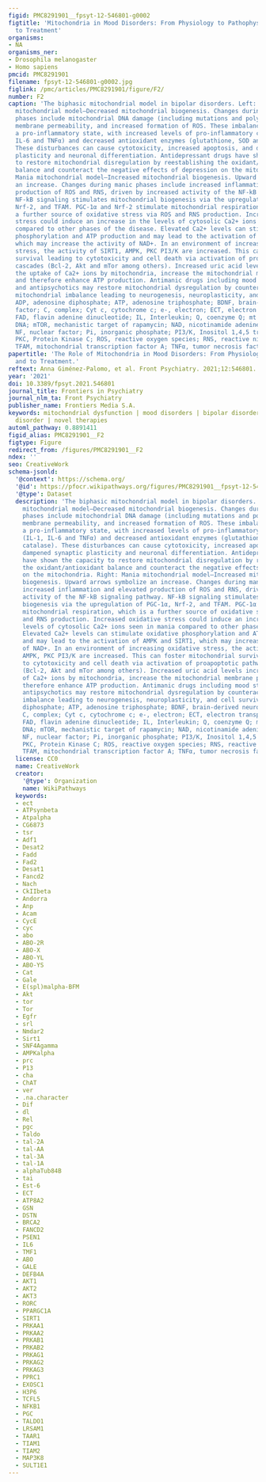 ```yaml
---
figid: PMC8291901__fpsyt-12-546801-g0002
figtitle: 'Mitochondria in Mood Disorders: From Physiology to Pathophysiology and
  to Treatment'
organisms:
- NA
organisms_ner:
- Drosophila melanogaster
- Homo sapiens
pmcid: PMC8291901
filename: fpsyt-12-546801-g0002.jpg
figlink: /pmc/articles/PMC8291901/figure/F2/
number: F2
caption: 'The biphasic mitochondrial model in bipolar disorders. Left: Depression
  mitochondrial model—Decreased mitochondrial biogenesis. Changes during depressive
  phases include mitochondrial DNA damage (including mutations and polymorphisms),
  membrane permeability, and increased formation of ROS. These imbalances lead to
  a pro-inflammatory state, with increased levels of pro-inflammatory cytokines (IL-1,
  IL-6 and TNFα) and decreased antioxidant enzymes (glutathione, SOD and catalase).
  These disturbances can cause cytotoxicity, increased apoptosis, and dampened synaptic
  plasticity and neuronal differentiation. Antidepressant drugs have shown the capacity
  to restore mitochondrial disregulation by reestablishing the oxidant/antioxidant
  balance and counteract the negative effects of depression on the mitochondria. Right:
  Mania mitochondrial model—Increased mitochondrial biogenesis. Upward arrows symbolize
  an increase. Changes during manic phases include increased inflammation and elevated
  production of ROS and RNS, driven by increased activity of the NF-kB signaling pathway.
  NF-kB signaling stimulates mitochondrial biogenesis via the upregulation of PGC-1α,
  Nrf-2, and TFAM. PGC-1α and Nrf-2 stimulate mitochondrial respiration, which is
  a further source of oxidative stress via ROS and RNS production. Increased oxidative
  stress could induce an increase in the levels of cytosolic Ca2+ ions seen in mania
  compared to other phases of the disease. Elevated Ca2+ levels can stimulate oxidative
  phosphorylation and ATP production and may lead to the activation of AMPK and SIRT1,
  which may increase the activity of NAD+. In an environment of increasing oxidative
  stress, the activity of SIRT1, AMPK, PKC PI3/K are increased. This can foster mitochondrial
  survival leading to cytotoxicity and cell death via activation of proapoptotic pathway
  cascades (Bcl-2, Akt and mTor among others). Increased uric acid levels increase
  the uptake of Ca2+ ions by mitochondria, increase the mitochondrial membrane potential
  and therefore enhance ATP production. Antimanic drugs including mood stabilizers
  and antipsychotics may restore mitochondrial dysregulation by counteracting the
  mitochondrial imbalance leading to neurogenesis, neuroplasticity, and cell survival.
  ADP, adenosine diphosphate; ATP, adenosine triphosphate; BDNF, brain-derived neurotrophic
  factor; C, complex; Cyt c, cytochrome c; e-, electron; ECT, electron transport chain;
  FAD, flavin adenine dinucleotide; IL, Interleukin; Q, coenzyme Q; mt DNA, mitochondrial
  DNA; mTOR, mechanistic target of rapamycin; NAD, nicotinamide adenine dinucleotide;
  NF, nuclear factor; Pi, inorganic phosphate; PI3/K, Inositol 1,4,5 triphosphate;
  PKC, Protein Kinase C; ROS, reactive oxygen species; RNS, reactive nitrogen species;
  TFAM, mitochondrial transcription factor A; TNFα, tumor necrosis factor-alpha.'
papertitle: 'The Role of Mitochondria in Mood Disorders: From Physiology to Pathophysiology
  and to Treatment.'
reftext: Anna Giménez-Palomo, et al. Front Psychiatry. 2021;12:546801.
year: '2021'
doi: 10.3389/fpsyt.2021.546801
journal_title: Frontiers in Psychiatry
journal_nlm_ta: Front Psychiatry
publisher_name: Frontiers Media S.A.
keywords: mitochondrial dysfunction | mood disorders | bipolar disorder | major depressive
  disorder | novel therapies
automl_pathway: 0.8891411
figid_alias: PMC8291901__F2
figtype: Figure
redirect_from: /figures/PMC8291901__F2
ndex: ''
seo: CreativeWork
schema-jsonld:
  '@context': https://schema.org/
  '@id': https://pfocr.wikipathways.org/figures/PMC8291901__fpsyt-12-546801-g0002.html
  '@type': Dataset
  description: 'The biphasic mitochondrial model in bipolar disorders. Left: Depression
    mitochondrial model—Decreased mitochondrial biogenesis. Changes during depressive
    phases include mitochondrial DNA damage (including mutations and polymorphisms),
    membrane permeability, and increased formation of ROS. These imbalances lead to
    a pro-inflammatory state, with increased levels of pro-inflammatory cytokines
    (IL-1, IL-6 and TNFα) and decreased antioxidant enzymes (glutathione, SOD and
    catalase). These disturbances can cause cytotoxicity, increased apoptosis, and
    dampened synaptic plasticity and neuronal differentiation. Antidepressant drugs
    have shown the capacity to restore mitochondrial disregulation by reestablishing
    the oxidant/antioxidant balance and counteract the negative effects of depression
    on the mitochondria. Right: Mania mitochondrial model—Increased mitochondrial
    biogenesis. Upward arrows symbolize an increase. Changes during manic phases include
    increased inflammation and elevated production of ROS and RNS, driven by increased
    activity of the NF-kB signaling pathway. NF-kB signaling stimulates mitochondrial
    biogenesis via the upregulation of PGC-1α, Nrf-2, and TFAM. PGC-1α and Nrf-2 stimulate
    mitochondrial respiration, which is a further source of oxidative stress via ROS
    and RNS production. Increased oxidative stress could induce an increase in the
    levels of cytosolic Ca2+ ions seen in mania compared to other phases of the disease.
    Elevated Ca2+ levels can stimulate oxidative phosphorylation and ATP production
    and may lead to the activation of AMPK and SIRT1, which may increase the activity
    of NAD+. In an environment of increasing oxidative stress, the activity of SIRT1,
    AMPK, PKC PI3/K are increased. This can foster mitochondrial survival leading
    to cytotoxicity and cell death via activation of proapoptotic pathway cascades
    (Bcl-2, Akt and mTor among others). Increased uric acid levels increase the uptake
    of Ca2+ ions by mitochondria, increase the mitochondrial membrane potential and
    therefore enhance ATP production. Antimanic drugs including mood stabilizers and
    antipsychotics may restore mitochondrial dysregulation by counteracting the mitochondrial
    imbalance leading to neurogenesis, neuroplasticity, and cell survival. ADP, adenosine
    diphosphate; ATP, adenosine triphosphate; BDNF, brain-derived neurotrophic factor;
    C, complex; Cyt c, cytochrome c; e-, electron; ECT, electron transport chain;
    FAD, flavin adenine dinucleotide; IL, Interleukin; Q, coenzyme Q; mt DNA, mitochondrial
    DNA; mTOR, mechanistic target of rapamycin; NAD, nicotinamide adenine dinucleotide;
    NF, nuclear factor; Pi, inorganic phosphate; PI3/K, Inositol 1,4,5 triphosphate;
    PKC, Protein Kinase C; ROS, reactive oxygen species; RNS, reactive nitrogen species;
    TFAM, mitochondrial transcription factor A; TNFα, tumor necrosis factor-alpha.'
  license: CC0
  name: CreativeWork
  creator:
    '@type': Organization
    name: WikiPathways
  keywords:
  - ect
  - ATPsynbeta
  - Atpalpha
  - CG6873
  - tsr
  - Adf1
  - Desat2
  - Fadd
  - Fad2
  - Desat1
  - Fancd2
  - Nach
  - CkIIbeta
  - Andorra
  - Anp
  - Acam
  - CycE
  - cyc
  - abo
  - ABO-2R
  - ABO-X
  - ABO-YL
  - ABO-YS
  - Cat
  - Gale
  - E(spl)malpha-BFM
  - Akt
  - tor
  - Tor
  - Egfr
  - srl
  - Nmdar2
  - Sirt1
  - SNF4Agamma
  - AMPKalpha
  - prc
  - P13
  - cha
  - ChAT
  - ver
  - .na.character
  - Dif
  - dl
  - Rel
  - pgc
  - Taldo
  - tal-2A
  - tal-AA
  - tal-3A
  - tal-1A
  - alphaTub84B
  - tai
  - Est-6
  - ECT
  - ATP8A2
  - GSN
  - DSTN
  - BRCA2
  - FANCD2
  - PSEN1
  - IL6
  - TMF1
  - ABO
  - GALE
  - DEFB4A
  - AKT1
  - AKT2
  - AKT3
  - RORC
  - PPARGC1A
  - SIRT1
  - PRKAA1
  - PRKAA2
  - PRKAB1
  - PRKAB2
  - PRKAG1
  - PRKAG2
  - PRKAG3
  - PPRC1
  - EXOSC1
  - H3P6
  - TCFL5
  - NFKB1
  - PGC
  - TALDO1
  - LRSAM1
  - TAAR1
  - TIAM1
  - TIAM2
  - MAP3K8
  - SULT1E1
---
```


